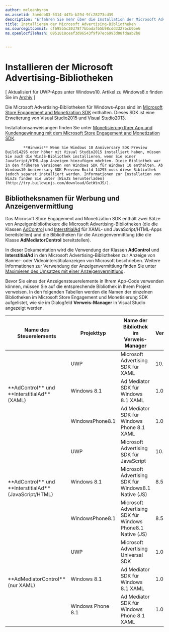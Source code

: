 ```yaml
---
author: mcleanbyron
ms.assetid: 3aeddb83-5314-447b-b294-9fc28273cd39
description: "Erfahren Sie mehr über die Installation der Microsoft Advertising-Bibliotheken."
title: Installieren der Microsoft Advertising-Bibliotheken
ms.sourcegitcommit: cf695b5c20378f7bbadafb5b98cdd3327bcb0be6
ms.openlocfilehash: 0951818ceaf3d96543f9f97ec6993d08fdaab2b8


---
```


# Installieren der Microsoft Advertising-Bibliotheken


\[ Aktualisiert für UWP-Apps unter Windows10. Artikel zu Windows8.x finden Sie im [Archiv](http://go.microsoft.com/fwlink/p/?linkid=619132) \]

Die Microsoft Advertising-Bibliotheken für Windows-Apps sind im [Microsoft Store Engagement and Monetization SDK](http://aka.ms/store-em-sdk) enthalten. Dieses SDK ist eine Erweiterung von Visual Studio2015 und Visual Studio2013.

Installationsanweisungen finden Sie unter [Monetisierung Ihrer App und Kundengewinnung mit dem Microsoft Store Engagement and Monetization SDK](https://msdn.microsoft.com/windows/uwp/monetize/monetize-your-app-with-the-microsoft-store-engagement-and-monetization-sdk).

> 
            **Hinweis** Wenn Sie Windows 10 Anniversary SDK Preview Build14295 oder höher mit Visual Studio2015 installiert haben, müssen Sie auch die WinJS-Bibliothek installieren, wenn Sie einer JavaScript/HTML-App Anzeigen hinzufügen möchten. Diese Bibliothek war in den früheren Versionen von Windows SDK für Windows 10 enthalten. Ab Windows10 Anniversary SDK Preview Build 14295 muss diese Bibliothek jedoch separat installiert werden. Informationen zur Installation von WinJS finden Sie unter [WinJS herunterladen](http://try.buildwinjs.com/download/GetWinJS/).

## Bibliotheksnamen für Werbung und Anzeigenvermittlung


Das Microsoft Store Engagement and Monetization SDK enthält zwei Sätze von Anzeigenbibliotheken: die Microsoft Advertising-Bibliotheken (die die Klassen [AdControl](https://msdn.microsoft.com/library/windows/apps/microsoft.advertising.winrt.ui.adcontrol.aspx) und [InterstitialAd](https://msdn.microsoft.com/library/windows/apps/microsoft.advertising.winrt.ui.interstitialad.aspx) für XAML- und JavaScript/HTML-Apps bereitstellen) und die Bibliotheken für die Anzeigenvermittlung (die die Klasse **AdMediatorControl** bereitstellen).

In dieser Dokumentation wird die Verwendung der Klassen **AdControl** und **InterstitialAd** in den Microsoft Advertising-Bibliotheken zur Anzeige von Banner- oder Videointerstitialanzeigen von Microsoft beschrieben. Weitere Informationen zur Verwendung der Anzeigenvermittlung finden Sie unter [Maximieren des Umsatzes mit einer Anzeigenvermittlung](https://msdn.microsoft.com/windows/uwp/monetize/use-ad-mediation-to-maximize-revenue).


Bevor Sie eines der Anzeigensteuerelemente in Ihrem App-Code verwenden können, müssen Sie auf die entsprechende Bibliothek in Ihrem Projekt verweisen. In den folgenden Tabellen werden die Namen der einzelnen Bibliotheken im Microsoft Store Engagement und Monetisierung SDK aufgelistet, wie sie im Dialogfeld **Verweis-Manager** in Visual Studio angezeigt werden.


<table>
    <thead>
        <tr><th>Name des Steuerelements</th><th>Projekttyp</th><th>Name der Bibliothek im Verweis-Manager</th><th>Versionsnummer</th></tr>
    </thead>
    <tbody>
    <tr>
            <td rowspan="3">
            **AdControl** und **InterstitialAd** (XAML)</td>
            <td>UWP</td>
            <td>Microsoft Advertising SDK für XAML</td>
            <td>10.0</td>
        </tr>
        <tr>
            <td>Windows 8.1</td>
            <td>Ad Mediator SDK für Windows 8.1 XAML</td>
            <td>1.0</td>
        </tr>
        <tr>
            <td>WindowsPhone8.1</td>
            <td>Ad Mediator SDK für Windows Phone 8.1 XAML</td>
            <td>1.0</td>
        </tr>
    <tr>
            <td rowspan="3">
            **AdControl** und **InterstitialAd** (JavaScript/HTML)</td>
            <td>UWP</td>
            <td>Microsoft Advertising SDK für JavaScript</td>
            <td>10.0</td>
        </tr>
        <tr>
            <td>Windows 8.1</td>
            <td>Microsoft Advertising SDK für Windows8.1 Native (JS)</td>
            <td>8.5</td>
        </tr>
        <tr>
            <td>WindowsPhone8.1</td>
            <td>Microsoft Advertising SDK für Windows Phone8.1 Native (JS)</td>
            <td>8.5</td>
        </tr>
    <tr>
            <td rowspan="3">
            **AdMediatorControl** (nur XAML)</td>
            <td>UWP</td>
            <td>Microsoft Advertising Universal SDK</td>
            <td>1.0</td>
        </tr>
        <tr>
            <td>Windows 8.1</td>
            <td>Ad Mediator SDK für Windows 8.1 XAML</td>
            <td>1.0</td>
        </tr>
        <tr>
            <td>Windows Phone 8.1</td>
            <td>Ad Mediator SDK für Windows Phone 8.1 XAML</td>
            <td>1.0</td>
        </tr>
    </tbody>
</table>

 

 

 



<!--HONumber=Jun16_HO4-->



